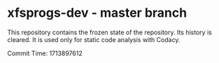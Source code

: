 # xfsprogs-dev - master branch

This repository contains the frozen state of the repository.
Its history is cleared. It is used only for static code
analysis with Codacy.

Commit Time: 1713897612
